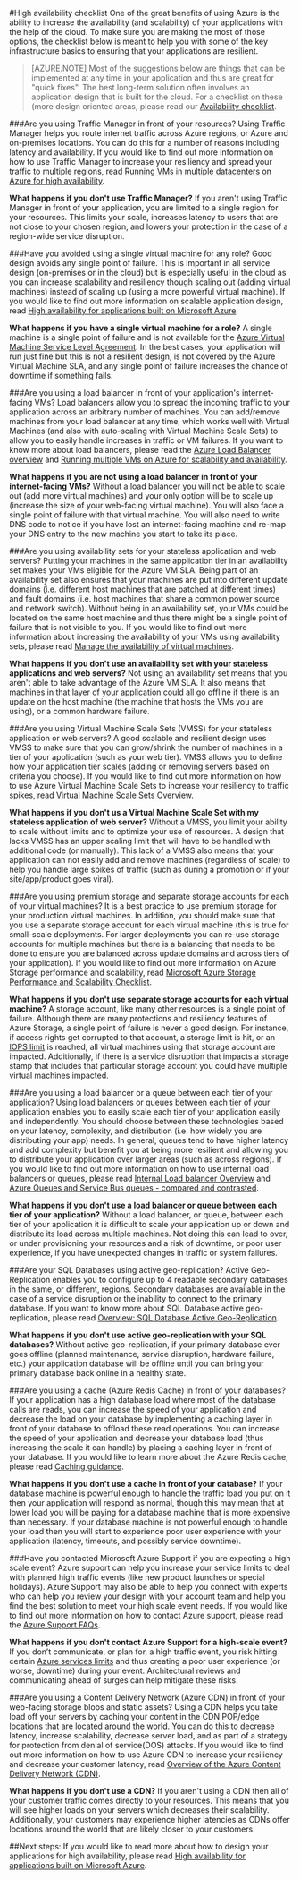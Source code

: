 <properties
   pageTitle="High availability checklist | Microsoft Azure"
   description="A quick checklist of settings and actions that you can take to ensure you are improving your applications availability with Azure."
   services=""
   documentationCenter="na"
   authors="adamglick"
   manager="saladki"
   editor=""/>

<tags
   ms.service="resiliency"
   ms.devlang="na"
   ms.topic="article"
   ms.tgt_pltfrm="na"
   ms.workload="na"
   ms.date="08/18/2016"
   ms.author="aglick"/>

#High availability checklist
One of the great benefits of using Azure is the ability to increase the availability (and scalability) of your applications with the help of the cloud. To make sure you are making the most of those options, the checklist below is meant to help you with some of the key infrastructure basics to ensuring that your applications are resilient. 

>[AZURE.NOTE] Most of the suggestions below are things that can be implemented at any time in your application and thus are great for "quick fixes". The best long-term solution often involves an application design that is built for the cloud.  For a checklist on these (more design oriented areas, please read our [Availability checklist](../best-practices-availability-checklist.md).

###Are you using Traffic Manager in front of your resources?
Using Traffic Manager helps you route internet traffic across Azure regions, or Azure and on-premises locations. You can do this for a number of reasons including latency and availability. If you would like to find out more information on how to use Traffic Manager to increase your resiliency and spread your traffic to multiple regions, read [Running VMs in multiple datacenters on Azure for high availability](../guidance/guidance-compute-multiple-datacenters.md).

__What happens if you don't use Traffic Manager?__ If you aren't using Traffic Manager in front of your application, you are limited to a single region for your resources. This limits your scale, increases latency to users that are not close to your chosen region, and lowers your protection in the case of a region-wide service disruption.

###Have you avoided using a single virtual machine for any role?
Good design avoids any single point of failure. This is important in all service design (on-premises or in the cloud) but is especially useful in the cloud as you can increase scalability and resiliency though scaling out (adding virtual machines) instead of scaling up (using a more powerful virtual machine). If you would like to find out more information on scalable application design, read [High availability for applications built on Microsoft Azure](resiliency-high-availability-azure-applications.md).

__What happens if you have a single virtual machine for a role?__ A single machine is a single point of failure and is not available for the [Azure Virtual Machine Service Level Agreement](https://azure.microsoft.com/support/legal/sla/virtual-machines/v1_0/). In the best cases, your application will run just fine but this is not a resilient design, is not covered by the Azure Virtual Machine SLA, and any single point of failure increases the chance of downtime if something fails.

###Are you using a load balancer in front of your application's internet-facing VMs?
Load balancers allow you to spread the incoming traffic to your application across an arbitrary number of machines. You can add/remove machines from your load balancer at any time, which works well with Virtual Machines (and also with auto-scaling with Virtual Machine Scale Sets) to allow you to easily handle increases in traffic or VM failures. If you want to know more about load balancers, please read the [Azure Load Balancer overview](../load-balancer/load-balancer-overview.md) and [Running multiple VMs on Azure for scalability and availability](../guidance/guidance-compute-multi-vm.md).

__What happens if you are not using a load balancer in front of your internet-facing VMs?__ Without a load balancer you will not be able to scale out (add more virtual machines) and your only option will be to scale up (increase the size of your web-facing virtual machine). You will also face a single point of failure with that virtual machine. You will also need to write DNS code to notice if you have lost an internet-facing machine and re-map your DNS entry to the new machine you start to take its place.

###Are you using availability sets for your stateless application and web servers?
Putting your machines in the same application tier in an availability set makes your VMs eligible for the Azure VM SLA. Being part of an availability set also ensures that your machines are put into different update domains (i.e. different host machines that are patched at different times) and fault domains (i.e. host machines that share a common power source and network switch). Without being in an availability set, your VMs could be located on the same host machine and thus there might be a single point of failure that is not visible to you. If you would like to find out more information about increasing the availability of your VMs using availability sets, please read [Manage the availability of virtual machines](../virtual-machines/virtual-machines-windows-manage-availability.md).

__What happens if you don't use an availability set with your stateless applications and web servers?__ Not using an availability set means that you aren't able to take advantage of the Azure VM SLA. It also means that machines in that layer of your application could all go offline if there is an update on the host machine (the machine that hosts the VMs you are using), or a common hardware failure.

###Are you using Virtual Machine Scale Sets (VMSS) for your stateless application or web servers?
A good scalable and resilient design uses VMSS to make sure that you can grow/shrink the number of machines in a tier of your application (such as your web tier). VMSS allows you to define how your application tier scales (adding or removing servers based on criteria you choose). If you would like to find out more information on how to use Azure Virtual Machine Scale Sets to increase your resiliency to traffic spikes, read [Virtual Machine Scale Sets Overview](../virtual-machine-scale-sets/virtual-machine-scale-sets-overview.md).

__What happens if you don't us a Virtual Machine Scale Set with my stateless application of web server?__ Without a VMSS, you limit your ability to scale without limits and to optimize your use of resources. A design that lacks VMSS has an upper scaling limit that will have to be handled with additional code (or manually). This lack of a VMSS also means that your application can not easily add and remove machines (regardless of scale) to help you handle large spikes of traffic (such as during a promotion or if your site/app/product goes viral).

###Are you using premium storage and separate storage accounts for each of your virtual machines?
It is a best practice to use premium storage for your production virtual machines. In addition, you should make sure that you use a separate storage account for each virtual machine (this is true for small-scale deployments. For larger deployments you can re-use storage accounts for multiple machines but there is a balancing that needs to be done to ensure you are balanced across update domains and across tiers of your application). If you would like to find out more information on Azure Storage performance and scalability, read [Microsoft Azure Storage Performance and Scalability Checklist](../storage/storage-performance-checklist.md).

__What happens if you don't use separate storage accounts for each virtual machine?__ A storage account, like many other resources is a single point of failure. Although there are many protections and resiliency features of Azure Storage, a single point of failure is never a good design. For instance, if access rights get corrupted to that account, a storage limit is hit, or an [IOPS limit](../azure-subscription-service-limits.md#virtual-machine-disk-limits) is reached, all virtual machines using that storage account are impacted. Additionally, if there is a service disruption that impacts a storage stamp that includes that particular storage account you could have multiple virtual machines impacted.

###Are you using a load balancer or a queue between each tier of your application?
Using load balancers or queues between each tier of your application enables you to easily scale each tier of your application easily and independently. You should choose between these technologies based on your latency, complexity, and distribution (i.e. how widely you are distributing your app) needs. In general, queues tend to have higher latency and add complexity but benefit you at being more resilient and allowing you to distribute your application over larger areas (such as across regions). If you would like to find out more information on how to use internal load balancers or queues, please read [Internal Load balancer Overview](../load-balancer/load-balancer-internal-overview.md) and [Azure Queues and Service Bus queues - compared and contrasted](../service-bus-messaging/service-bus-azure-and-service-bus-queues-compared-contrasted.md).

__What happens if you don't use a load balancer or queue between each tier of your application?__ Without a load balancer, or queue, between each tier of your application it is difficult to scale your application up or down and distribute its load across multiple machines. Not doing this can lead to over, or under provisioning your resources and a risk of downtime, or poor user experience, if you have unexpected changes in traffic or system failures.
 
###Are your SQL Databases using active geo-replication? 
Active Geo-Replication enables you to configure up to 4 readable secondary databases in the same, or different, regions. Secondary databases are available in the case of a service disruption or the inability to connect to the primary database. If you want to know more about SQL Database active geo-replication, please read [Overview: SQL Database Active Geo-Replication](../sql-database/sql-database-geo-replication-overview.md).
 
 __What happens if you don't use active geo-replication with your SQL databases?__ Without active geo-replication, if your primary database ever goes offline (planned maintenance, service disruption, hardware failure, etc.) your application database will be offline until you can bring your primary database back online in a healthy state. 
 
###Are you using a cache (Azure Redis Cache) in front of your databases?
If your application has a high database load where most of the database calls are reads, you can increase the speed of your application and decrease the load on your database by implementing a caching layer in front of your database to offload these read operations. You can increase the speed of your application and decrease your database load (thus increasing the scale it can handle) by placing a caching layer in front of your database. If you would like to learn more about the Azure Redis cache, please read [Caching guidance](../best-practices-caching.md).
 
 __What happens if you don't use a cache in front of your database?__ If your database machine is powerful enough to handle the traffic load you put on it then your application will respond as normal, though this may mean that at lower load you will be paying for a database machine that is more expensive than necessary. If your database machine is not powerful enough to handle your load then you will start to experience poor user experience with your application (latency, timeouts, and possibly service downtime).
 
###Have you contacted Microsoft Azure Support if you are expecting a high scale event?
Azure support can help you increase your service limits to deal with planned high traffic events (like new product launches or special holidays). Azure Support may also be able to help you connect with experts who can help you review your design with your account team and help you find the best solution to meet your high scale event needs. If you would like to find out more information on how to contact Azure support, please read the [Azure Support FAQs](https://azure.microsoft.com/support/faq/).

__What happens if you don't contact Azure Support for a high-scale event?__ If you don’t communicate, or plan for, a high traffic event, you risk hitting certain [Azure services limits](../azure-subscription-service-limits.md) and thus creating a poor user experience (or worse, downtime) during your event. Architectural reviews and communicating ahead of surges can help mitigate these risks.

###Are you using a Content Delivery Network (Azure CDN) in front of your web-facing storage blobs and static assets?
Using a CDN helps you take load off your servers by caching your content in the CDN POP/edge locations that are located around the world. You can do this to decrease latency, increase scalability, decrease server load, and as part of a strategy for protection from denial of service(DOS) attacks. If you would like to find out more information on how to use Azure CDN to increase your resiliency and decrease your customer latency, read [Overview of the Azure Content Delivery Network (CDN)](../cdn/cdn-overview.md).

__What happens if you don't use a CDN?__ If you aren't using a CDN then all of your customer traffic comes directly to your resources. This means that you will see higher loads on your servers which decreases their scalability. Additionally, your customers may experience higher latencies as CDNs offer locations around the world that are likely closer to your customers.

##Next steps:
If you would like to read more about how to design your applications for high availability, please read [High availability for applications built on Microsoft Azure](resiliency-high-availability-azure-applications.md).
